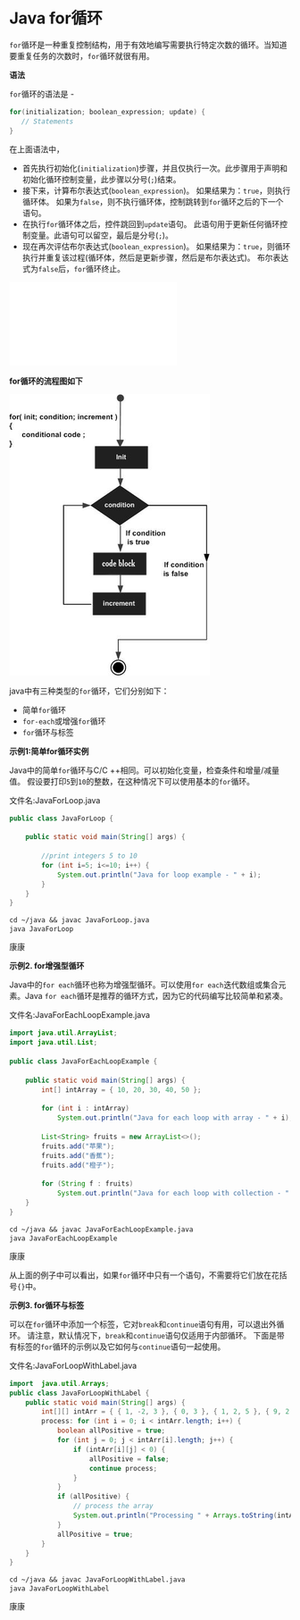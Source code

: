 # Java for循环

`for`循环是一种重复控制结构，用于有效地编写需要执行特定次数的循环。当知道要重复任务的次数时，`for`循环就很有用。

**语法**

`for`循环的语法是 -

```java
for(initialization; boolean_expression; update) {
   // Statements
}
```

在上面语法中，

- 首先执行初始化(`initialization`)步骤，并且仅执行一次。此步骤用于声明和初始化循环控制变量，此步骤以分号(`;`)结束。
- 接下来，计算布尔表达式(`boolean_expression`)。 如果结果为：`true`，则执行循环体。 如果为`false`，则不执行循环体，控制跳转到`for`循环之后的下一个语句。
- 在执行`for`循环体之后，控件跳回到`update`语句。 此语句用于更新任何循环控制变量。此语句可以留空，最后是分号(`;`)。
- 现在再次评估布尔表达式(`boolean_expression`)。 如果结果为：`true`，则循环执行并重复该过程(循环体，然后是更新步骤，然后是布尔表达式)。 布尔表达式为`false`后，`for`循环终止。

<iframe src="//player.bilibili.com/player.html?aid=68232568&bvid=BV15J41137AH&cid=118263758&page=1" scrolling="no" border="0" frameborder="no" framespacing="0" allowfullscreen="true"> </iframe>

**for循环的流程图如下**

![for循环流程](./images/for.jpg)

java中有三种类型的`for`循环，它们分别如下：

- 简单`for`循环
- `for-each`或增强`for`循环
- `for`循环与标签

**示例1:简单for循环实例**

Java中的简单`for`循环与C/C ++相同。可以初始化变量，检查条件和增量/减量值。
假设要打印`5`到`10`的整数，在这种情况下可以使用基本的`for`循环。

文件名:JavaForLoop.java

```java
public class JavaForLoop {

    public static void main(String[] args) {

        //print integers 5 to 10
        for (int i=5; i<=10; i++) {
            System.out.println("Java for loop example - " + i);
        }
    }
}
```

```shell
cd ~/java && javac JavaForLoop.java
java JavaForLoop
```

康康

**示例2. for增强型循环**

Java中的`for each`循环也称为增强型循环。可以使用`for each`迭代数组或集合元素。Java `for each`循环是推荐的循环方式，因为它的代码编写比较简单和紧凑。

文件名:JavaForEachLoopExample.java

```java
import java.util.ArrayList;
import java.util.List;

public class JavaForEachLoopExample {

    public static void main(String[] args) {
        int[] intArray = { 10, 20, 30, 40, 50 };

        for (int i : intArray)
            System.out.println("Java for each loop with array - " + i);

        List<String> fruits = new ArrayList<>();
        fruits.add("苹果");
        fruits.add("香蕉");
        fruits.add("橙子");

        for (String f : fruits)
            System.out.println("Java for each loop with collection - " + f);
    }
}
```

```shell
cd ~/java && javac JavaForEachLoopExample.java
java JavaForEachLoopExample
```

康康

从上面的例子中可以看出，如果`for`循环中只有一个语句，不需要将它们放在花括号`{}`中。

**示例3. for循环与标签**

可以在`for`循环中添加一个标签，它对`break`和`continue`语句有用，可以退出外循环。 请注意，默认情况下，`break`和`continue`语句仅适用于内部循环。 下面是带有标签的`for`循环的示例以及它如何与`continue`语句一起使用。

文件名:JavaForLoopWithLabel.java

```java
import  java.util.Arrays;
public class JavaForLoopWithLabel {
    public static void main(String[] args) {
        int[][] intArr = { { 1, -2, 3 }, { 0, 3 }, { 1, 2, 5 }, { 9, 2, 5 } };
        process: for (int i = 0; i < intArr.length; i++) {
            boolean allPositive = true;
            for (int j = 0; j < intArr[i].length; j++) {
                if (intArr[i][j] < 0) {
                    allPositive = false;
                    continue process;
                }
            }
            if (allPositive) {
                // process the array
                System.out.println("Processing " + Arrays.toString(intArr[i]));
            }
            allPositive = true;
        }
    }
}
```

```shell
cd ~/java && javac JavaForLoopWithLabel.java
java JavaForLoopWithLabel
```

康康